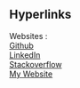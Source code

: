 Hyperlinks
--------------------
Websites
:   
    [Github](https://github.com/tik9)  
    [LinkedIn](https://www.linkedin.com/in/timo1818)  
    [Stackoverflow](https://stackexchange.com/users/1886776/timo?tab=activity)  
    [My Website](https://tik9.github.io)
